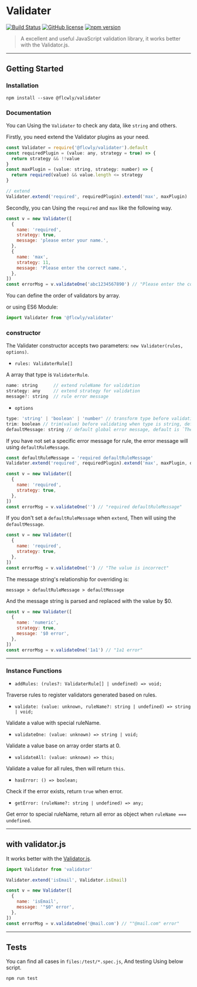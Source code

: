 # Validater

[![Build Status](https://travis-ci.org/Flcwl/validater.svg?branch=master)](https://travis-ci.org/github/Flcwl/validater)
[![GitHub license](https://img.shields.io/badge/license-MIT-blue.svg)](https://github.com/Flcwl/validater/blob/master/LICENSE)
[![npm version](https://img.shields.io/npm/v/@flcwly/validater.svg?style=flat)](https://www.npmjs.com/package/validater)

> A excellent and useful JavaScript validation library, it works better with the Validator.js.

---

## Getting Started

### Installation

```console
npm install --save @flcwly/validater
```

### Documentation

You can Using the `Validater` to check any data, like `string` and others.

Firstly, you need extend the Validator plugins as your need.

```js
const Validater = require('@flcwly/validater').default
const requiredPlugin = (value: any, strategy = true) => {
  return strategy && !!value
}
const maxPlugin = (value: string, strategy: number) => {
  return required(value) && value.length <= strategy
}

// extend
Validater.extend('required', requiredPlugin).extend('max', maxPlugin)
```

Secondly, you can Using the `required` and `max` like the following way.

```js
const v = new Validater([
  {
    name: 'required',
    strategy: true,
    message: 'please enter your name.',
  },
  {
    name: 'max',
    strategy: 11,
    message: 'Please enter the correct name.',
  },
])
const errorMsg = v.validateOne('abc1234567890') // "Please enter the correct name."
```

You can define the order of validators by array.

or using ES6 Module:

```js
import Validater from '@flcwly/validater'
```

### constructor

The Validater constructor accepts two parameters: `new Validater(rules, options)`.

- `rules: ValidaterRule[]`

A array that type is `ValidaterRule`.

```js
name: string      // extend ruleName for validation
strategy: any     // extend strategy for validation
message?: string  // rule error message
```

- `options`

```js
type: 'string' | 'boolean' | 'number' // transform type before validating, default is `string`
trim: boolean // trim(value) before validating when type is string, default is `true`
defaultMessage: string // default global error message, default is `The value is incorrect`,
```

If you have not set a specific error message for rule, the error message will using `defaultRuleMessage`.

```js
const defaultRuleMessage = 'required defaultRuleMessage'
Validater.extend('required', requiredPlugin).extend('max', maxPlugin, defaultRuleMessage)

const v = new Validater([
  {
    name: 'required',
    strategy: true,
  },
])
const errorMsg = v.validateOne('') // "required defaultRuleMessage"
```

If you don't set a `defaultRuleMessage` when `extend`, Then will using the `defaultMessage`.

```js
const v = new Validater([
  {
    name: 'required',
    strategy: true,
  },
])
const errorMsg = v.validateOne('') // "The value is incorrect"
```

The message string's relationship for overriding is:

```console
message > defaultRuleMessage > defaultMessage
```

And the message string is parsed and replaced with the value by \$0.

```js
const v = new Validater([
  {
    name: 'numeric',
    strategy: true,
    message: '$0 error',
  },
])
const errorMsg = v.validateOne('1a1') // "1a1 error"
```

---

### Instance Functions

- `addRules: (rules?: ValidaterRule[] | undefined) => void;`

Traverse rules to register validators generated based on rules.

- `validate: (value: unknown, ruleName?: string | undefined) => string | void;`

Validate a value with special ruleName.

- `validateOne: (value: unknown) => string | void;`

Validate a value base on array order starts at 0.

- `validateAll: (value: unknown) => this;`

Validate a value for all rules, then will return `this`.

- `hasError: () => boolean;`

Check if the error exists, return `true` when error.

- `getError: (ruleName?: string | undefined) => any;`

Get error to special ruleName, return all error as object when `ruleName === undefined`.

---

## with validator.js

It works better with the [Validator.js](https://github.com/validatorjs/validator.js).

```js
import Validator from 'validator'

Validater.extend('isEmail', Validator.isEmail)

const v = new Validater([
  {
    name: 'isEmail',
    message: '"$0" error',
  },
])
const errorMsg = v.validateOne('@mail.com') // ""@mail.com" error"
```

---

## Tests

You can find all cases in `files:/test/*.spec.js`, And testing Using below script.

```console
npm run test
```
